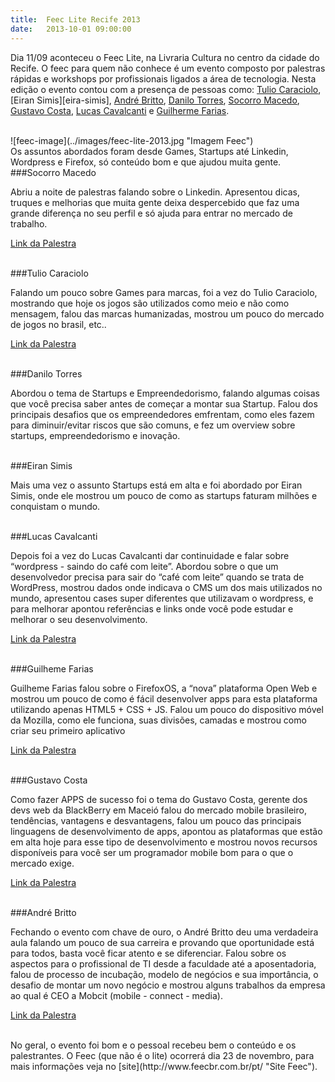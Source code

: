 ```yaml
---
title:  Feec Lite Recife 2013
date:   2013-10-01 09:00:00
---
```


Dia 11/09 aconteceu o Feec Lite, na Livraria Cultura no centro da cidade do Recife. O feec para quem não conhece é um evento composto por palestras rápidas e workshops por profissionais ligados a área de tecnologia. Nesta edição o evento contou com a presença de pessoas como: [Tulio Caraciolo][tulio-caraciolo], [Eiran Simis][eira-simis], [André Britto][andre-britto], [Danilo Torres][danilo-torres], [Socorro Macedo][socorro-macedo], [Gustavo Costa][gustavo-costa], [Lucas Cavalcanti][lucas-cavalcanti] e [Guilherme Farias][guilherme-farias].

<br>
![feec-image](../images/feec-lite-2013.jpg "Imagem Feec")

<br>
Os assuntos abordados foram desde Games, Startups até Linkedin, Wordpress e Firefox, só conteúdo bom e que ajudou muita gente.

<br>
###Socorro Macedo

Abriu a noite de palestras falando sobre o Linkedin. Apresentou dicas, truques e melhorias que muita gente deixa despercebido que faz uma grande diferença no seu perfil e só ajuda para entrar no mercado de trabalho.

<a href="http://www.slideshare.net/lefil/o-que-voc-precisa-saber-sobre-o-linkedin-feecbr" class="link-palestra" title="Link da palestra">Link da Palestra</a>

<br>
###Tulio Caraciolo

Falando um pouco sobre Games para marcas, foi a vez do Tulio Caraciolo, mostrando que hoje os jogos são utilizados como meio e não como mensagem, falou das marcas humanizadas, mostrou um pouco do mercado de jogos no brasil, etc..

<a href="http://www.slideshare.net/tuliocaraciolo/games-for-brands-15min" class="link-palestra" title="Link da palestra">Link da Palestra</a>

<br>
###Danilo Torres

Abordou o tema de Startups e Empreendedorismo, falando algumas coisas que você precisa saber antes de começar a montar sua Startup. Falou dos principais desafios que os empreendedores emfrentam, como eles fazem para diminuir/evitar riscos que são comuns, e fez um overview sobre startups, empreendedorismo e inovação.

<br>
###Eiran Simis

Mais uma vez o assunto Startups está em alta e foi abordado por Eiran Simis, onde ele mostrou um pouco de como as startups faturam milhões e conquistam o mundo.


<br>
###Lucas Cavalcanti

Depois foi a vez do Lucas Cavalcanti dar continuidade e falar sobre “wordpress - saindo do café com leite”. Abordou sobre o que um desenvolvedor precisa para sair do “café com leite” quando se trata de WordPress, mostrou dados onde indicava o CMS um dos mais utilizados no mundo, apresentou cases super diferentes que utilizavam o wordpress, e para melhorar apontou referências e links onde você pode estudar e melhorar o seu desenvolvimento.

<a href="http://www.slideshare.net/lucascmelo/wordpress-saindo-do-cafe-com-leite" class="link-palestra" title="Link da palestra">Link da Palestra</a>

<br>
###Guilheme Farias

Guilheme Farias falou sobre o FirefoxOS, a “nova” plataforma Open Web e mostrou um pouco de como é fácil desenvolver apps para esta plataforma utilizando apenas HTML5 + CSS + JS. Falou um pouco do dispositivo móvel da Mozilla, como ele funciona, suas divisões, camadas e mostrou como criar seu primeiro aplicativo

<a href="http://www.slideshare.net/guiky/firefoxos-plataforma-open-web" class="link-palestra" title="Link da palestra">Link da Palestra</a>

<br>
###Gustavo Costa

Como fazer APPS de sucesso foi o tema do Gustavo Costa, gerente dos devs web da BlackBerry em Maceió falou do mercado mobile brasileiro, tendências, vantagens e desvantagens, falou um pouco das principais linguagens de desenvolvimento de apps, apontou as plataformas que estão em alta hoje para esse tipo de desenvolvimento e mostrou novos recursos disponíveis para você ser um programador mobile bom para o que o mercado exige.

<a href="http://www.slideshare.net/gustavocostaw/mobile-abra-a-cabea" class="link-palestra" title="Link da palestra">Link da Palestra</a>


<br>
###André Britto

Fechando o evento com chave de ouro, o André Britto deu uma verdadeira aula falando um pouco de sua carreira e provando que oportunidade está para todos, basta você ficar atento e se diferenciar. Falou sobre os aspectos para o profissional de TI desde a faculdade até a aposentadoria, falou de processo de incubação, modelo de negócios e sua importância, o desafio de montar um novo negócio e mostrou alguns trabalhos da empresa ao qual é CEO a Mobcit (mobile - connect - media).

<a href="http://prezi.com/rmxdkho0ijus/ti-por-um-cara-nao-ti/" class="link-palestra" title="Link da palestra">Link da Palestra</a>

<br>
No geral, o evento foi bom e o pessoal recebeu bem o conteúdo e os palestrantes. O Feec (que não é o lite) ocorrerá dia 23 de novembro, para mais informações veja no [site](http://www.feecbr.com.br/pt/ "Site Feec").


[tulio-caraciolo]: https://www.facebook.com/tulio.caraciolo
[eiran-simis]: https://www.facebook.com/eiran.simis
[andre-britto]: https://www.facebook.com/brittoandre25
[danilo-torres]: https://www.facebook.com/danilotf
[socorro-macedo]: https://www.facebook.com/socorro.macedo.16
[gustavo-costa]: https://www.facebook.com/GustavoCostaW
[lucas-cavalcanti]: https://www.facebook.com/lucas.cavalcantimeloqueiroz
[guilherme-farias]: https://www.facebook.com/Guiky
